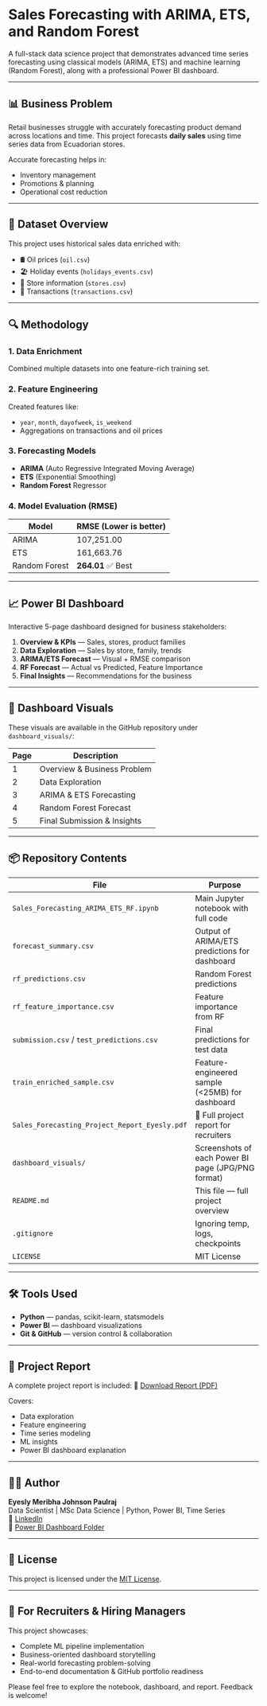 # Sales Forecasting with ARIMA, ETS, and Random Forest

A full-stack data science project that demonstrates advanced time series forecasting using classical models (ARIMA, ETS) and machine learning (Random Forest), along with a professional Power BI dashboard.

---

## 📊 Business Problem

Retail businesses struggle with accurately forecasting product demand across locations and time. This project forecasts **daily sales** using time series data from Ecuadorian stores.

Accurate forecasting helps in:
- Inventory management
- Promotions & planning
- Operational cost reduction

---

## 📁 Dataset Overview

This project uses historical sales data enriched with:
- 🛢️ Oil prices (`oil.csv`)
- 🏖️ Holiday events (`holidays_events.csv`)
- 🏬 Store information (`stores.csv`)
- 🧾 Transactions (`transactions.csv`)

---

## 🔍 Methodology

### 1. Data Enrichment
Combined multiple datasets into one feature-rich training set.

### 2. Feature Engineering
Created features like:
- `year`, `month`, `dayofweek`, `is_weekend`
- Aggregations on transactions and oil prices

### 3. Forecasting Models
- **ARIMA** (Auto Regressive Integrated Moving Average)
- **ETS** (Exponential Smoothing)
- **Random Forest** Regressor

### 4. Model Evaluation (RMSE)

| Model          | RMSE (Lower is better) |
|----------------|------------------------|
| ARIMA          | 107,251.00             |
| ETS            | 161,663.76             |
| Random Forest  | **264.01** ✅ Best     |

---

## 📈 Power BI Dashboard

Interactive 5-page dashboard designed for business stakeholders:

1. **Overview & KPIs** — Sales, stores, product families  
2. **Data Exploration** — Sales by store, family, trends  
3. **ARIMA/ETS Forecast** — Visual + RMSE comparison  
4. **RF Forecast** — Actual vs Predicted, Feature Importance  
5. **Final Insights** — Recommendations for the business  

---

## 📸 Dashboard Visuals

These visuals are available in the GitHub repository under `dashboard_visuals/`:

| Page | Description                          |
|------|--------------------------------------|
| 1    | Overview & Business Problem          |
| 2    | Data Exploration                     |
| 3    | ARIMA & ETS Forecasting              |
| 4    | Random Forest Forecast               |
| 5    | Final Submission & Insights          |

---

## 📦 Repository Contents

| File                                      | Purpose                                                    |
|-----------------------------------------------|--------------------------------------------------------|
| `Sales_Forecasting_ARIMA_ETS_RF.ipynb`        | Main Jupyter notebook with full code                   |
| `forecast_summary.csv`                        | Output of ARIMA/ETS predictions for dashboard          |
| `rf_predictions.csv`                          | Random Forest predictions                              |
| `rf_feature_importance.csv`                   | Feature importance from RF                             |
| `submission.csv` / `test_predictions.csv`     | Final predictions for test data                        |
| `train_enriched_sample.csv`                   | Feature-engineered sample (<25MB) for dashboard        |
| `Sales_Forecasting_Project_Report_Eyesly.pdf` | 📘 Full project report for recruiters                  |
| `dashboard_visuals/`                          | Screenshots of each Power BI page (JPG/PNG format)     |
| `README.md`                                   | This file — full project overview                      |
| `.gitignore`                                  | Ignoring temp, logs, checkpoints                       |
| `LICENSE`                                     | MIT License                                            |

---

## 🛠️ Tools Used

- **Python** — pandas, scikit-learn, statsmodels
- **Power BI** — dashboard visualizations
- **Git & GitHub** — version control & collaboration

---

## 📘 Project Report

A complete project report is included:
📄 [Download Report (PDF)](Sales_Forecasting_Project_Report_Eyesly.pdf)

Covers:
- Data exploration
- Feature engineering
- Time series modeling
- ML insights
- Power BI dashboard explanation

---

## 👩‍💻 Author

**Eyesly Meribha Johnson Paulraj**  
Data Scientist | MSc Data Science | Python, Power BI, Time Series  
📎 [LinkedIn](https://www.linkedin.com/in/eyesly-meribha-johnson-paulraj-7a8b49221)  
📂 [Power BI Dashboard Folder](https://drive.google.com/drive/u/0/folders/1SA_Tl1PJRE7xYKICO3M07leajcOfvjiT)

---

## 📄 License

This project is licensed under the [MIT License](LICENSE).

---

## 💼 For Recruiters & Hiring Managers

This project showcases:
- Complete ML pipeline implementation
- Business-oriented dashboard storytelling
- Real-world forecasting problem-solving
- End-to-end documentation & GitHub portfolio readiness

Please feel free to explore the notebook, dashboard, and report. Feedback is welcome!
